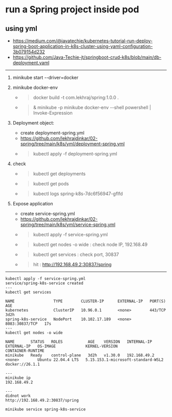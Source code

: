 # run a Spring project inside pod
## using yml 
- https://medium.com/@javatechie/kubernetes-tutorial-run-deploy-spring-boot-application-in-k8s-cluster-using-yaml-configuration-3b079154d232
- https://github.com/Java-Techie-jt/springboot-crud-k8s/blob/main/db-deployment.yaml
---

1. minikube start --driver=docker
3. minikube docker-env
   - > docker build -t com.lekhraj/spring:1.0.0 .
   - > & minikube -p minikube docker-env --shell powershell | Invoke-Expression 
4. Deployment object:
   - create deployment-spring.yml
   - https://github.com/lekhrajdinkar/02-spring/tree/main/k8s/yml/deployment-spring.yml
   - > kubectl apply -f deployment-spring.yml

5. check 
   - > kubectl get deployments
   - > kubectl get pods
   - > kubectl logs spring-k8s-7dc6f56947-gflfd
   
6. Expose application
   - create service-spring.yml
   - https://github.com/lekhrajdinkar/02-spring/tree/main/k8s/yml/service-spring.yml
   - > kubectl apply -f service-spring.yml
   - > kubectl get nodes -o wide : check node IP, 192.168.49
   - > kubectl get services : check port, 30837
   - >  hit : http://192.168.49.2:30837/spring

---

```
kubectl apply -f service-spring.yml
service/spring-k8s-service created
---
kubectl get services

NAME                 TYPE        CLUSTER-IP      EXTERNAL-IP   PORT(S)          AGE
kubernetes           ClusterIP   10.96.0.1       <none>        443/TCP          3d2h
spring-k8s-service   NodePort    10.102.17.189   <none>        8083:30837/TCP   17s
---
kubectl get nodes -o wide

NAME       STATUS   ROLES           AGE    VERSION   INTERNAL-IP    EXTERNAL-IP   OS-IMAGE             KERNEL-VERSION                       CONTAINER-RUNTIME
minikube   Ready    control-plane   3d2h   v1.30.0   192.168.49.2   <none>        Ubuntu 22.04.4 LTS   5.15.153.1-microsoft-standard-WSL2   docker://26.1.1

---
minikube ip
192.168.49.2

--- 
didnot work
http://192.168.49.2:30837/spring

minikube service spring-k8s-service
```